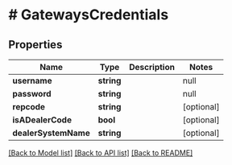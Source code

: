 # # GatewaysCredentials

## Properties

Name | Type | Description | Notes
------------ | ------------- | ------------- | -------------
**username** | **string** | | null |
**password** | **string** | | null |
**repcode** | **string** |  | [optional]
**isADealerCode** | **bool** |  | [optional]
**dealerSystemName** | **string** |  | [optional]

[[Back to Model list]](../../README.md#models) [[Back to API list]](../../README.md#endpoints) [[Back to README]](../../README.md)
